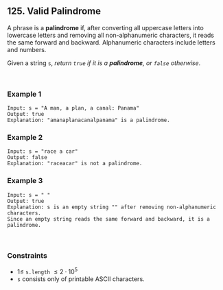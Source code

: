 ## 125. Valid Palindrome

A phrase is a **palindrome** if, after converting all uppercase letters into lowercase letters and removing all non-alphanumeric characters, it reads the same forward and backward. Alphanumeric characters include letters and numbers.  
  
Given a string `s`, *return `true` if it is a **palindrome**, or `false` otherwise*.

<br>

### Example 1

```
Input: s = "A man, a plan, a canal: Panama"
Output: true
Explanation: "amanaplanacanalpanama" is a palindrome.
```

### Example 2

```
Input: s = "race a car"
Output: false
Explanation: "raceacar" is not a palindrome.
```

### Example 3

```
Input: s = " "
Output: true
Explanation: s is an empty string "" after removing non-alphanumeric characters.
Since an empty string reads the same forward and backward, it is a palindrome.
```

<br>

### Constraints

* $1 \leqslant$ `s.length` $\leqslant 2 \cdot 10^5$
* `s` consists only of printable ASCII characters.
